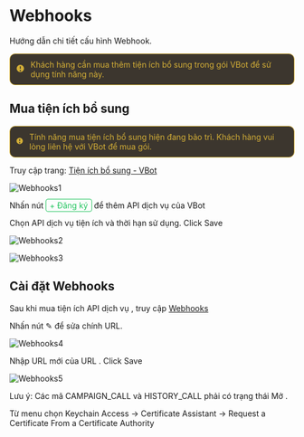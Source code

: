 # Webhooks

Hướng dẫn chi tiết cấu hình Webhook.    

<div style="display: flex; align-items: center; padding: 10px; border: 1px solid #d4af37; border-radius: 10px; background-color: #3c362e; color: #d4af37;">
    <svg width="20" height="20" viewBox="0 0 20 20" fill="currentColor" style="margin-right: 10px;">
        <path fill-rule="evenodd" d="M18 8A8 8 0 1 1 2 8a8 8 0 0 1 16 0zM9 4a1 1 0 0 1 2 0v4a1 1 0 0 1-2 0V4zm1 10a1.5 1.5 0 1 1 0-3 1.5 1.5 0 0 1 0 3z" clip-rule="evenodd"></path>
    </svg>
    <span>Khách hàng cần mua thêm tiện ích bổ sung trong gói VBot để sử dụng tính năng này.</span>
</div>

## Mua tiện ích bổ sung

<div style="display: flex; align-items: center; padding: 10px; border: 1px solid #d4af37; border-radius: 10px; background-color: #3c362e; color: #d4af37;">
    <svg width="20" height="20" viewBox="0 0 20 20" fill="currentColor" style="margin-right: 10px;">
        <path fill-rule="evenodd" d="M18 8A8 8 0 1 1 2 8a8 8 0 0 1 16 0zM9 4a1 1 0 0 1 2 0v4a1 1 0 0 1-2 0V4zm1 10a1.5 1.5 0 1 1 0-3 1.5 1.5 0 0 1 0 3z" clip-rule="evenodd"></path>
    </svg>
    <span>Tính năng mua tiện ích bổ sung hiện đang bảo trì. Khách hàng vui lòng liên hệ với VBot để mua gói.</span>
</div>

Truy cập trang:
<a href="#" class="custom-link">
[Tiện ích bổ sung - VBot](https://console.vbot.vn/login?backurl=https%3A%2F%2Fconsole.vbot.vn%2Fuseraddon)
</a>
 
![Webhooks1](/Webhooks/Webhooks1.avif)

Nhấn nút
<span style="color: #22c55e; border: 1px solid #22c55e; padding: 2px 6px; border-radius: 4px;">+ Đăng ký</span> 
để thêm API dịch vụ của VBot


Chọn API <span class="highlight-text">dịch vụ tiện</span> ích và thời hạn sử dụng. <span class="highlight-text">Click </span> Save

![Webhooks2](/Webhooks/Webhooks2.avif)

![Webhooks3](/Webhooks/Webhooks3.avif)

## Cài đặt Webhooks

Sau khi mua tiện ích <span class="highlight-text">API dịch vụ </span> , truy cập [ Webhooks](https://console.vbot.vn/login?backurl=https%3A%2F%2Fconsole.vbot.vn%2Fuseraddon)

Nhấn nút ✎ để sửa chính URL.

![Webhooks4](/Webhooks/Webhooks4.avif)

Nhập URL mới của <span class="highlight-text"> URL </span>  . <span class="highlight-text"> Click </span> Save

![Webhooks5](/Webhooks/Webhooks5.avif)

<div class="note">
Lưu ý: Các mã <span class="highlight-text"> CAMPAIGN_CALL </span> và <span class="highlight-text"> HISTORY_CALL </span> phải có trạng thái <span class="highlight-text"> Mở </span> . 
</div>

Từ menu chọn Keychain Access → Certificate Assistant -> Request a Certificate From a Certificate Authority